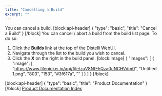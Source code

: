 ```yaml
---
title: "Cancelling a Build"
excerpt: ""
---
```

You can cancel a build.
[block:api-header]
{
  "type": "basic",
  "title": "Cancel a Build"
}
[/block]
You can cancel / abort a build from the build list page. To do so:

1. Click the **Builds** link at the top of the Distelli WebUI.
2. Navigate through the list to the build you wish to cancel.
3. Click the **X** on the right in the build panel.
[block:image]
{
  "images": [
    {
      "image": [
        "https://www.filepicker.io/api/file/zuV8NtE5Qza0cNCHVdm0",
        "Untitled 1.png",
        "803",
        "153",
        "#3f617a",
        ""
      ]
    }
  ]
}
[/block]

[block:api-header]
{
  "type": "basic",
  "title": "Product Documentation"
}
[/block]
[Product Documentation Index](doc:product-documentation-index)
